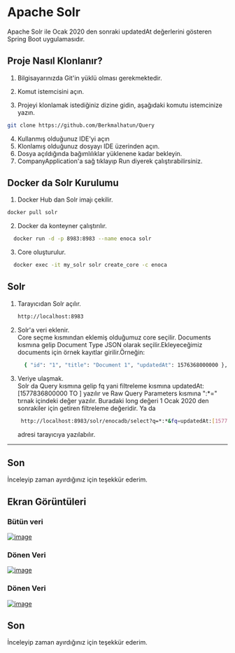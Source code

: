 
# Apache Solr

Apache Solr ile Ocak 2020 den sonraki updatedAt değerlerini gösteren Spring Boot uygulamasıdır.

 ## Proje Nasıl Klonlanır?

1. Bilgisayarınızda Git'in yüklü olması gerekmektedir.

2. Komut istemcisini açın.

3. Projeyi klonlamak istediğiniz dizine gidin, aşağıdaki komutu istemcinize yazın.


```bash 
git clone https://github.com/Berkmalhatun/Query
```
4. Kullanmış olduğunuz IDE'yi açın  
5. Klonlamış olduğunuz dosyayı IDE üzerinden açın.
6. Dosya açıldığında bağımlılıklar yüklenene kadar bekleyin.
7. CompanyApplication'a sağ tıklayıp Run diyerek çalıştırabilirsiniz.
## Docker da Solr Kurulumu

1. Docker Hub dan Solr imajı çekilir. 
  ```bash 
  docker pull solr
 ```
2. Docker da konteyner çalıştırılır.
```bash 
  docker run -d -p 8983:8983 --name enoca solr
 ```
3. Core oluşturulur.
```bash 
  docker exec -it my_solr solr create_core -c enoca
   ```
## Solr
1. Tarayıcıdan Solr açılır.         
    ```bash 
    http://localhost:8983
      ```
2. Solr'a veri eklenir.     
    Core seçme kısmından eklemiş olduğumuz core seçilir. Documents kısmına gelip Document Type JSON olarak seçilir.Ekleyeceğimiz documents için örnek kayıtlar girilir.Örneğin:   
    ```bash 
      { "id": "1", "title": "Document 1", "updatedAt": 1576368000000 }, { "id": "2", "title": "Document 2", "updatedAt": 1576368000000 }, { "id": "3", "title": "Document 3", "updatedAt": 1576368000000 }, { "id": "4", "title": "Document 4", "updatedAt": 1579046400000 }, { "id": "5", "title": "Document 5", "updatedAt": 1579046400000 }
      ```
3. Veriye ulaşmak.  
    Solr da Query kısmına gelip fq yani filtreleme kısmına updatedAt:[1577836800000 TO ] yazılır ve Raw Query Parameters kısmına ":*=" tırnak içindeki değer yazılır. Buradaki long değeri 1 Ocak 2020 den sonrakiler için getiren filtreleme değeridir. Ya da 
   ```bash 
    http://localhost:8983/solr/enocadb/select?q=*:*&fq=updatedAt:[1577836800000%20TO%20*]&rows=10 
   ```
    adresi tarayıcıya yazılabılır.
---
## Son
İnceleyip zaman ayırdığınız için teşekkür ederim.

## Ekran Görüntüleri
### Bütün veri
[![image](https://i.hizliresim.com/f8sac97.PNG)](https://hizliresim.com/f8sac97)
### Dönen Veri
[![image](https://i.hizliresim.com/pix18zq.PNG)](https://hizliresim.com/pix18zq)
### Dönen Veri
[![image](https://i.hizliresim.com/7kwcm8o.PNG)](https://hizliresim.com/7kwcm8o)


## Son
İnceleyip zaman ayırdığınız için teşekkür ederim.
